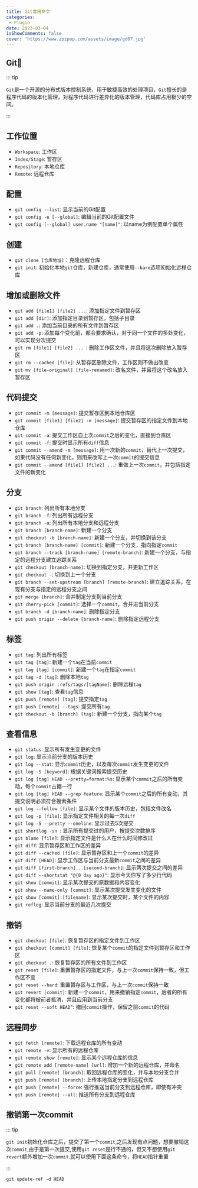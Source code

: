 ```yaml
---
title: Git常用命令
categories: 
 - Plugin
date: 2023-03-04
isShowComments: false
cover: 'https://www.zpzpup.com/assets/image/gd07.jpg'
---
```


## Git:rainbow:

::: tip

`Git`是一个开源的分布式版本控制系统，用于敏捷高效的处理项目，`Git`擅长的是程序代码的版本化管理，对程序代码进行差异化的版本管理，代码库占用极少的空间。

:::

## 工作位置

* `Workspace`: 工作区
* `Index/Stage`: 暂存区
* `Repository`: 本地仓库
* `Remote`: 远程仓库

## 配置

* `git config --list`: 显示当前的Git配置
* `git config -e [--global]`: 编辑当前的Git配置文件
* `git config [--global] user.name "[name]"`: 以name为例配置单个属性

## 创建

* `git clone [仓库地址]`：克隆远程仓库
* `git init`: 初始化本地`git`仓库，新建仓库，通常使用`--bare`选项初始化远程仓库

## 增加或删除文件

* `git add [file1] [file2] ...`: 添加指定文件到暂存区
* `git add [dir]`: 添加指定目录到暂存区，包括子目录
* `git add .`: 添加当前目录的所有文件到暂存区
* `git add -p`: 添加每个变化前，都会要求确认，对于同一个文件的多处变化，可以实现分次提交
* `git rm [file1] [file2] ... `: 删除工作区文件，并且将这次删除放入暂存区
* `git rm --cached [file]`: 从暂存区删除文件，工作区则不做出改变
* `git mv [file-original] [file-renamed]`: 改名文件，并且将这个改名放入暂存区

## 代码提交

* `git commit -m [message]`: 提交暂存区到本地仓库区
* `git commit [file1] [file2] -m [message]`: 提交暂存区的指定文件到本地仓库
* `git commit -a`: 提交工作区自上次`commit`之后的变化，直接到仓库区
* `git commit -f`: 提交时显示所有`diff`信息
* `git commit --amend -m [message]`: 用一次新的`commit`，替代上一次提交，如果代码没有任何新变化，则用来改写上一次`commit`的提交信息
* `git commit --amend [file1] [file2] ...`: 重做上一次`commit`，并包括指定文件的新变化

## 分支

* `git branch`: 列出所有本地分支
* `git branch -f`: 列出所有远程分支
* `git branch -a`: 列出所有本地分支和远程分支
* `git branch [branch-name]`: 新建一个分支
* `git checkout -b [branch-name]`: 新建一个分支，并切换到该分支
* `git branch [branch-name] [commit]`: 新建一个分支，指向指定`commit`
* `git branch --track [branch-name] [remote-branch]`: 新建一个分支，与指定的远程分支建立追踪关系
* `git checkout [branch-name]`: 切换到指定分支，并更新工作区
* `git checkout -`: 切换到上一个分支
* `git branch --set-upstream [branch] [remote-branch]`: 建立追踪关系，在现有分支与指定的远程分支之间
* `git merge [branch]`: 合并制定分支到当前分支
* `git cherry-pick [commit]`: 选择一个`commit`，合并进当前分支
* `git branch -d [branch-name]`: 删除指定分支
* `git push origin --delete [branch-name]`: 删除指定远程分支

## 标签

* `git tag`: 列出所有标签
* `git tag [tag]`: 新建一个`tag`在当前`commit`
* `git tag [tag] [commit]`: 新建一个`tag`在指定`commit`
* `git tag -d [tag]`: 删除本地`tag`
* `git push origin :refs/tags/[tagName]`: 删除远程`tag`
* `git show [tag]`: 查看`tag`信息
* `git push [remote] [tag]`: 提交指定`tag`
* `git push [remote] --tags`: 提交所有`tag`
* `git checkout -b [branch] [tag]`: 新建一个分支，指向某个`tag`

## 查看信息

* `git status`: 显示所有发生变更的文件
* `git log`: 显示当前分支的版本历史
* `git log --stat`: 显示`commit`历史，以及每次`commit`发生变更的文件
* `git log -S [keyword]`: 根据关键词搜索提交历史
* `git log [tag] HEAD --pretty=format:%s`: 显示某个`commit`之后的所有变动，每个`commit`占据一行
* `git log [tag] HEAD --grep feature`: 显示某个`commit`之后的所有变动，其提交说明必须符合搜索条件
* `git log --follow [file]`: 显示某个文件的版本历史，包括文件改名
* `git log -p [file]`: 显示指定文件相关的每一次`diff`
* `git log -5 --pretty --oneline`: 显示过去5次提交
* `git shortlog -sn `: 显示所有提交过的用户，按提交次数排序
* `git blame [file]`: 显示指定文件是什么人在什么时间修改过
* `git diff`: 显示暂存区和工作区的差异
* `git diff --cached [file]`: 显示暂存区和上一个`commit`的差异
* `git diff [HEAD]`: 显示工作区与当前分支最新`commit`之间的差异
* `git diff [first-branch]...[second-branch]`: 显示两次提交之间的差异
* `git diff --shortstat "@{0 day ago}"`: 显示今天你写了多少行代码
* `git show [commit]`: 显示某次提交的原数据和内容变化
* `git show --name-only [commit]`: 显示某次提交发生变化的文件
* `git show [commit]:[filename]`: 显示某次提交时，某个文件的内容
* `git reflog`: 显示当前分支的最近几次提交

## 撤销

* `git checkout [file]`: 恢复暂存区的指定文件到工作区
* `git checkout [commit] [file]`: 恢复某个`commit`的指定文件到暂存区和工作区
* `git checkout .`: 恢复暂存区的所有文件到工作区
* `git reset [file]`: 重置暂存区的指定文件，与上一次`commit`保持一致，但工作区不变
* `git reset --hard`: 重置暂存区与工作区，与上一次`commit`保持一致
* `git revert [commit]`: 新建一个`commit`，用来撤销指定`commit`，后者的所有变化都将被前者抵消，并且应用到当前分支
* `git reset --soft HEAD^`: 撤回`commit`操作，保留之前`commit`的代码

## 远程同步

* `git fetch [remote]`: 下载远程仓库的所有变动
* `git remote -v`: 显示所有的远程仓库
* `git remote show [remote]`: 显示某个远程仓库的信息
* `git remote add [remote-name] [url]`: 增加一个新的远程仓库，并命名
* `git pull [remote] [branch]`: 取回远程仓库的变化，并与本地分支合并
* `git push [remote] [branch]`: 上传本地指定分支到远程仓库
* `git push [remote] --force`: 强行推送当前分支到远程仓库，即使有冲突
* `git push [remote] --all`: 推送所有分支到远程仓库

## 撤销第一次commit

::: tip

​	`git init`初始化仓库之后，提交了第一个`commit`,之后发现有点问题，想要撤销这次`commit`,由于是第一次提交,使用`git reset`是行不通的，但又不想使用`git revert`额外增加一次`commit`.就可以使用下面这条命令，将`HEAD`指针重置

:::

```
git update-ref -d HEAD
```

